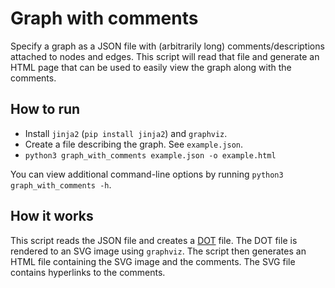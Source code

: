 # Graph with comments

Specify a graph as a JSON file with (arbitrarily long) comments/descriptions
attached to nodes and edges. This script will read that file and
generate an HTML page that can be used to easily view the graph along with the comments.

## How to run

* Install `jinja2` (`pip install jinja2`) and `graphviz`.
* Create a file describing the graph. See `example.json`.
* `python3 graph_with_comments example.json -o example.html`

You can view additional command-line options by running
`python3 graph_with_comments -h`.

## How it works

This script reads the JSON file and creates a
<a href="https://en.wikipedia.org/wiki/DOT_(graph_description_language)">DOT</a> file.
The DOT file is rendered to an SVG image using `graphviz`.
The script then generates an HTML file containing the SVG image and the comments.
The SVG file contains hyperlinks to the comments.
